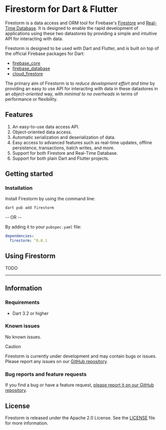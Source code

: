 <!-- 
This README describes the package. If you publish this package to pub.dev,
this README's contents appear on the landing page for your package.

For information about how to write a good package README, see the guide for
[writing package pages](https://dart.dev/tools/pub/writing-package-pages). 

For general information about developing packages, see the Dart guide for
[creating packages](https://dart.dev/guides/libraries/create-packages)
and the Flutter guide for
[developing packages and plugins](https://flutter.dev/to/develop-packages). 
-->

# Firestorm for Dart & Flutter

Firestorm is a data access and ORM tool for Firebase's <a href="https://firebase.google.com/docs/firestore">Firestore</a>
and <a href="https://firebase.google.com/docs/database">Real-Time Database</a>. It is designed to enable the rapid 
development of applications using these two datastores by providing a simple and intuitive API for interacting with data.

Firestorm is designed to be used with Dart and Flutter, and is built on top of the official Firebase packages for Dart:

- <a href="https://pub.dev/packages/firebase_core">firebase_core</a>
- <a href="https://pub.dev/packages/firebase_database">firebase_database</a>
- <a href="https://pub.dev/packages/cloud_firestore">cloud_firestore</a>

The primary aim of Firestorm is to _reduce development effort and time_ by providing an easy to use API for interacting with
data in these datastores in an _object-oriented_ way, with _minimal to no overheads_ in terms of performance or flexibility.

## Features

1. An easy-to-use data access API.
2. Object-oriented data access. 
3. Automatic serialization and deserialization of data.
4. Easy access to advanced features such as real-time updates, offline persistence, transactions, batch writes, and more.
5. Support for both Firestore and Real-Time Database.
6. Support for both plain Dart and Flutter projects.

## Getting started

### Installation

Install Firestorm by using the command line:

```bash
dart pub add firestorm
```

-- OR --

By adding it to your `pubspec.yaml` file:

```yaml
dependencies:
  firestorm: ^0.0.1
```

## Using Firestorm

TODO

---

## Information

### Requirements

- Dart 3.2 or higher

### Known issues

No known issues.

> [!CAUTION]
> Firestorm is currently under development and may contain bugs or issues. Please report any issues on our [GitHub repository](https://github.com/RayLabz/Firestorm/issues).

### Bug reports and feature requests

If you find a bug or have a feature request, [please report it on our GitHub repository](https://github.com/RayLabz/Firestorm/issues).

## License

Firestorm is released under the Apache 2.0 License. See the [LICENSE](../LICENSE) file for more information.

